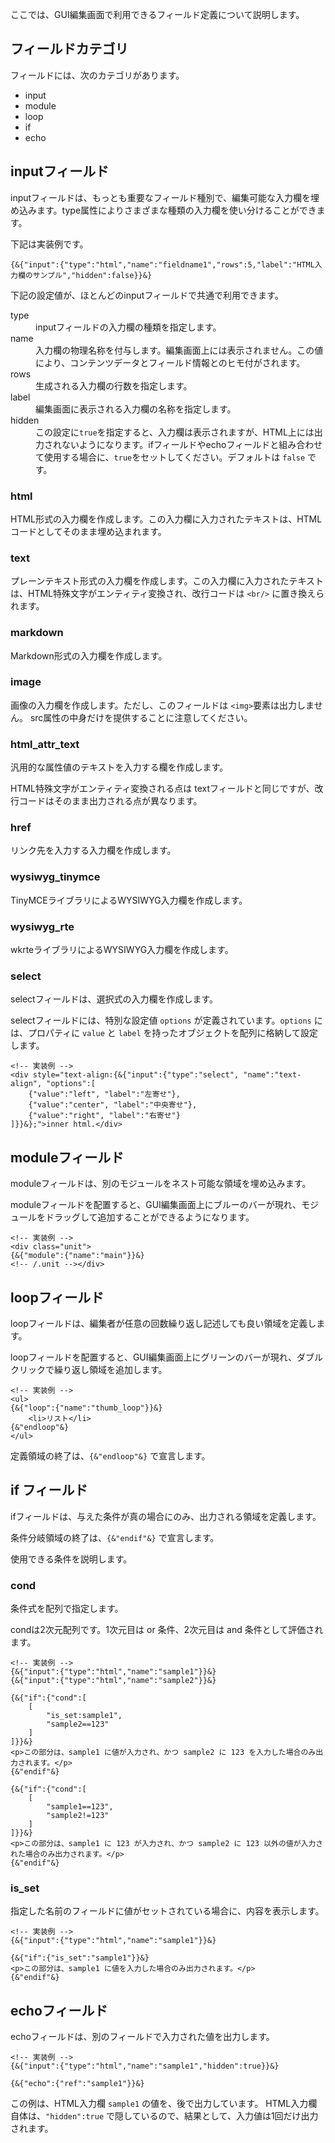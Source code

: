 
ここでは、GUI編集画面で利用できるフィールド定義について説明します。


<!-- autoindex -->

## フィールドカテゴリ

フィールドには、次のカテゴリがあります。

- input
- module
- loop
- if
- echo

## inputフィールド

inputフィールドは、もっとも重要なフィールド種別で、編集可能な入力欄を埋め込みます。type属性によりさまざまな種類の入力欄を使い分けることができます。

下記は実装例です。

```
{&{"input":{"type":"html","name":"fieldname1","rows":5,"label":"HTML入力欄のサンプル","hidden":false}}&}
```

下記の設定値が、ほとんどのinputフィールドで共通で利用できます。

<dl>
	<dt>type</dt>
		<dd>inputフィールドの入力欄の種類を指定します。</dd>
	<dt>name</dt>
		<dd>入力欄の物理名称を付与します。編集画面上には表示されません。この値により、コンテンツデータとフィールド情報とのヒモ付がされます。</dd>
	<dt>rows</dt>
		<dd>生成される入力欄の行数を指定します。</dd>
	<dt>label</dt>
		<dd>編集画面に表示される入力欄の名称を指定します。</dd>
	<dt>hidden</dt>
		<dd>この設定に<code>true</code>を指定すると、入力欄は表示されますが、HTML上には出力されないようになります。ifフィールドやechoフィールドと組み合わせて使用する場合に、<code>true</code>をセットしてください。デフォルトは <code>false</code> です。</dd>

</dl>


### html

HTML形式の入力欄を作成します。この入力欄に入力されたテキストは、HTMLコードとしてそのまま埋め込まれます。

### text

プレーンテキスト形式の入力欄を作成します。この入力欄に入力されたテキストは、HTML特殊文字がエンティティ変換され、改行コードは `<br/>` に置き換えられます。

### markdown

Markdown形式の入力欄を作成します。

### image

画像の入力欄を作成します。ただし、このフィールドは `<img>`要素は出力しません。 src属性の中身だけを提供することに注意してください。

### html_attr_text

汎用的な属性値のテキストを入力する欄を作成します。

HTML特殊文字がエンティティ変換される点は textフィールドと同じですが、改行コードはそのまま出力される点が異なります。

### href

リンク先を入力する入力欄を作成します。

### wysiwyg_tinymce

TinyMCEライブラリによるWYSIWYG入力欄を作成します。


### wysiwyg_rte

wkrteライブラリによるWYSIWYG入力欄を作成します。

### select

selectフィールドは、選択式の入力欄を作成します。

selectフィールドには、特別な設定値 `options` が定義されています。`options` には、プロパティに `value` と `label` を持ったオブジェクトを配列に格納して設定します。

```
<!-- 実装例 -->
<div style="text-align:{&{"input":{"type":"select", "name":"text-align", "options":[
	{"value":"left", "label":"左寄せ"},
	{"value":"center", "label":"中央寄せ"},
	{"value":"right", "label":"右寄せ"}
]}}&};">inner html.</div>
```


## moduleフィールド

moduleフィールドは、別のモジュールをネスト可能な領域を埋め込みます。

moduleフィールドを配置すると、GUI編集画面上にブルーのバーが現れ、モジュールをドラッグして追加することができるようになります。

```
<!-- 実装例 -->
<div class="unit">
{&{"module":{"name":"main"}}&}
<!-- /.unit --></div>
```


## loopフィールド

loopフィールドは、編集者が任意の回数繰り返し記述しても良い領域を定義します。

loopフィールドを配置すると、GUI編集画面上にグリーンのバーが現れ、ダブルクリックで繰り返し領域を追加します。

```
<!-- 実装例 -->
<ul>
{&{"loop":{"name":"thumb_loop"}}&}
	<li>リスト</li>
{&"endloop"&}
</ul>
```

定義領域の終了は、`{&"endloop"&}` で宣言します。


## if フィールド

ifフィールドは、与えた条件が真の場合にのみ、出力される領域を定義します。

条件分岐領域の終了は、`{&"endif"&}` で宣言します。

使用できる条件を説明します。

### cond

条件式を配列で指定します。

condは2次元配列です。1次元目は or 条件、2次元目は and 条件として評価されます。

```
<!-- 実装例 -->
{&{"input":{"type":"html","name":"sample1"}}&}
{&{"input":{"type":"html","name":"sample2"}}&}

{&{"if":{"cond":[
	[
		"is_set:sample1",
		"sample2==123"
	]
]}}&}
<p>この部分は、sample1 に値が入力され、かつ sample2 に 123 を入力した場合のみ出力されます。</p>
{&"endif"&}

{&{"if":{"cond":[
	[
		"sample1==123",
		"sample2!=123"
	]
]}}&}
<p>この部分は、sample1 に 123 が入力され、かつ sample2 に 123 以外の値が入力された場合のみ出力されます。</p>
{&"endif"&}
```



### is_set

指定した名前のフィールドに値がセットされている場合に、内容を表示します。

```
<!-- 実装例 -->
{&{"input":{"type":"html","name":"sample1"}}&}

{&{"if":{"is_set":"sample1"}}&}
<p>この部分は、sample1 に値を入力した場合のみ出力されます。</p>
{&"endif"&}
```



## echoフィールド

echoフィールドは、別のフィールドで入力された値を出力します。

```
<!-- 実装例 -->
{&{"input":{"type":"html","name":"sample1","hidden":true}}&}

{&{"echo":{"ref":"sample1"}}&}
```

この例は、HTML入力欄 `sample1` の値を、後で出力しています。
HTML入力欄自体は、`"hidden":true` で隠しているので、結果として、入力値は1回だけ出力されます。





